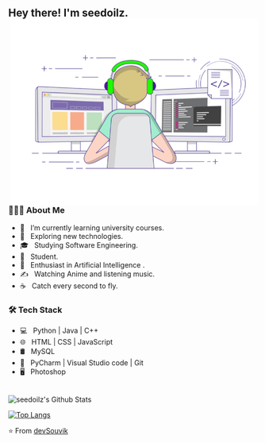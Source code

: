 <h2> Hey there! I'm seedoilz.
<img align="right" alt="GIF" src="https://github.com/Seedoilz/Seedoilz/blob/a60b7b53426352f5058b77ead165a50155b64d5e/gif3.gif" width="500"/>

<h3> 👨🏻‍💻 About Me </h3>

- 🔭 &nbsp; I’m currently learning university courses.
- 🤔 &nbsp; Exploring new technologies.
- 🎓 &nbsp; Studying Software Engineering.
- 💼 &nbsp; Student.
- 🌱 &nbsp; Enthusiast in Artificial Intelligence .
- ✍️ &nbsp; Watching Anime and listening music.
- ☕ &nbsp; Catch every second to fly.

<h3>🛠 Tech Stack</h3>

- 💻 &nbsp; Python | Java | C++  
- 🌐 &nbsp; HTML | CSS | JavaScript
- 🛢 &nbsp; MySQL
- 🔧 &nbsp; PyCharm | Visual Studio code | Git
- 🖥 &nbsp; Photoshop 

<br>

<img align="center" src="https://github-readme-stats.vercel.app/api?username=seedoilz&include_all_commits=true&count_private=true&show_icons=true&line_height=20&title_color=7A7ADB&icon_color=2234AE&text_color=D3D3D3&bg_color=0,000000,130F40" alt="seedoilz's Github Stats">

</br>

[![Top Langs](https://github-readme-stats.vercel.app/api/top-langs/?username=seedoilz&layout=compact&text_color=daf7dc&bg_color=151515)](https://github.com/seedoilz/github-readme-stats)


<!-- <h3> 🤝🏻 Connect with Me </h3>

<p align="center">
&nbsp; <a href="https://twitter.com/_souvik_guria" target="_blank" rel="noopener noreferrer"><img src="https://img.icons8.com/plasticine/100/000000/twitter.png" width="50" /></a>  
&nbsp; <a href="https://www.instagram.com/the_caffeine__addict/" target="_blank" rel="noopener noreferrer"><img src="https://img.icons8.com/plasticine/100/000000/instagram-new.png" width="50" /></a>  
&nbsp; <a href="https://www.linkedin.com/in/souvik-guria-/" target="_blank" rel="noopener noreferrer"><img src="https://img.icons8.com/plasticine/100/000000/linkedin.png" width="50" /></a>
&nbsp; <a href="mailto:souvikguria98@gmail.com" target="_blank" rel="noopener noreferrer"><img src="https://img.icons8.com/plasticine/100/000000/gmail.png"  width="50" /></a>
</p> -->

⭐️ From [devSouvik](https://github.com/devSouvik)
